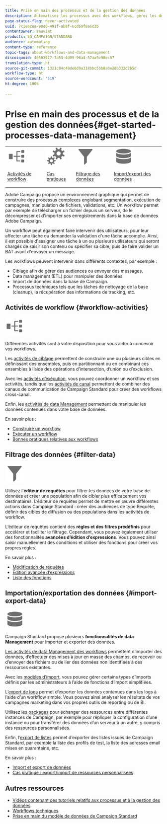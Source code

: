 ```yaml
---
title: Prise en main des processus et de la gestion des données
description: Automatisez les processus avec des workflows, gérez les données et les audiences, envoyez des messages, et bien plus encore.
page-status-flag: never-activated
uuid: 7c1e8cea-90d0-491f-ab8f-6cd69f8a6c3b
contentOwner: sauviat
products: SG_CAMPAIGN/STANDARD
audience: automating
content-type: reference
topic-tags: about-workflows-and-data-management
discoiquuid: 40503917-7a53-4d99-96a4-57aa9e98ec87
translation-type: ht
source-git-commit: 1321c84c49de6d9a318bbc5bb8a0e28b332d2b5d
workflow-type: ht
source-wordcount: '519'
ht-degree: 100%

---
```



# Prise en main des processus et de la gestion des données{#get-started-processes-data-management}

<table>
<tr>
<td><img src="assets/do-not-localize/icon_workflows.svg" width="60px"><p><a href="#workflow-activities">Activités de workflow</a></p></td><td><img src="assets/do-not-localize/icon_activities.svg" width="60px"><p><a href="../../automating/using/workflow-created-query-with-complement.md">Cas pratiques</a></p></td><td><img src="assets/do-not-localize/icon_filter.svg" width="60px"><p><a href="#filter-data">Filtrage des données</a></p></td>
<td><img src="assets/do-not-localize/icon_manage.svg" width="60px"><p><a href="#import-export-data">Import/export des données</a></p></td></tr>
</table>

Adobe Campaign propose un environnement graphique qui permet de construire des processus complexes englobant segmentation, exécution de campagnes, manipulation de fichiers, validations, etc. Un workflow permet par exemple de télécharger un fichier depuis un serveur, de le décompresser et d&#39;importer ses enregistrements dans la base de données Adobe Campaign.

Un workflow peut également faire intervenir des utilisateurs, pour leur affecter une tâche ou demander la validation d&#39;une tâche accomplie. Ainsi, il est possible d&#39;assigner une tâche à un ou plusieurs utilisateurs qui seront chargés de saisir son contenu ou spécifier sa cible, puis de faire valider un BAT avant d&#39;envoyer un message.

Les workflows peuvent intervenir dans différents contextes, par exemple :

* Ciblage afin de gérer des audiences ou envoyer des messages.
* Data management (ETL) pour manipuler des données.
* Import de données dans la base de Campaign.
* Processus techniques tels que les tâches de nettoyage de la base (cleanup), la récupération des informations de tracking, etc.

## Activités de workflow {#workflow-activities}

<img src="assets/do-not-localize/icon_workflows.svg" width="60px">

Différentes activités sont à votre disposition pour vous aider à concevoir vos workflows.

Les [activités de ciblage](../../automating/using/about-targeting-activities.md) permettent de construire une ou plusieurs cibles en définissant des ensembles, puis en partitionnant ou en combinant ces ensembles à l’aide des opérations d’intersection, d’union ou d’exclusion.

Avec les [activités d’exécution](../../automating/using/about-execution-activities.md), vous pouvez coordonner un workflow et ses activités, tandis que les [activités de canal](../../automating/using/about-channel-activities.md) permettent de combiner des canaux de communication de Campaign Standard pour créer des workflows cross-canal.

Enfin, les [activités de data Management](../../automating/using/about-data-management-activities.md) permettent de manipuler les données contenues dans votre base de données.

En savoir plus :

* [Construire un workflow](../../automating/using/building-a-workflow.md)
* [Exécuter un workflow](../../automating/using/about-workflow-execution.md)
* [Bonnes pratiques relatives aux workflows](../../automating/using/best-practices-workflows.md)

## Filtrage des données {#filter-data}

<img src="assets/do-not-localize/icon_filter.svg" width="60px">

Utilisez l’**éditeur de requêtes** pour filtrer les données de votre base de données et créer une population afin de cibler plus efficacement vos destinataires. L’éditeur de requêtes permet de mettre en œuvre différentes actions dans Campaign Standard : créer des audiences de type Requête, définir des cibles de diffusion ou des populations dans les activités de workflow.

L’éditeur de requêtes contient des **règles et des filtres prédéfinis** pour accélérer et faciliter le filtrage. Cependant, vous pouvez également utiliser des fonctionnalités **avancées d’édition d’expressions**. Vous pouvez ainsi saisir manuellement des conditions et utiliser des fonctions pour créer vos propres règles.

En savoir plus :

* [Modification de requêtes](../../automating/using/editing-queries.md)
* [Edition avancée d’expressions](../../automating/using/advanced-expression-editing.md)
* [Liste des fonctions](../../automating/using/list-of-functions.md)

## Importation/exportation des données {#import-export-data}

<img src="assets/do-not-localize/icon_manage.svg" width="60px">

Campaign Standard propose plusieurs **fonctionnalités de data Management** pour importer et exporter des données.

[Les activités de data Management des workflows](../../automating/using/about-data-management-activities.md) permettent d’importer des données, d’effectuer des mises à jour en masse des champs, de recevoir ou d’envoyer des fichiers ou de lier des données non identifiées à des ressources existantes.

Avec les [modèles d’import](../../automating/using/importing-data-with-import-templates.md), vous pouvez gérer certains types d’imports définis par les administrateurs à l’aide de fonctions d’import simplifiées.

L’[export de logs](../../automating/using/exporting-logs.md) permet d’exporter les données contenues dans les logs à l’aide d’un workflow simple. Vous pouvez ainsi analyser les résultats de vos campagnes marketing dans vos propres outils de reporting ou de BI.

Utilisez les [packages](../../automating/using/managing-packages.md) pour échanger des ressources entre différentes instances de Campaign, par exemple pour répliquer la configuration d’une instance ou pour transférer des données d’un serveur à un autre, y compris des ressources personnalisées.

Enfin, l’[export de listes](../../automating/using/exporting-lists.md) permet d’exporter des listes issues de Campaign Standard, par exemple la liste des profils de test, la liste des adresses email mises en quarantaine, etc.

En savoir plus :

* [Import et export de données](../../automating/using/about-data-import-and-export.md)
* [Cas pratique : export/import de ressources personnalisées](../../automating/using/exporting-importing-custom-resources.md)

## Autres ressources

* [Vidéos contenant des tutoriels relatifs aux processus et à la gestion des données](https://docs.adobe.com/content/help/fr-FR/campaign-standard-learn/tutorials/getting-started/create-workflow.html)
* [Workflows techniques](../../administration/using/technical-workflows.md)
* [Prise en main du modèle de données de Campaign Standard](../../developing/using/get-started-data-model.md)

